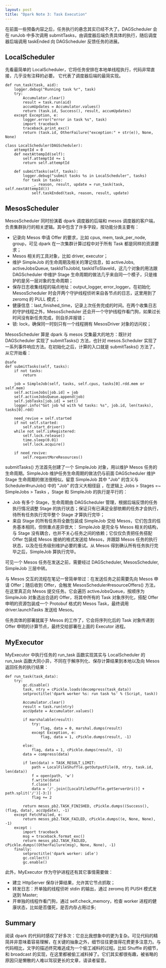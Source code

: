```yaml
---
layout: post
title: "Dpark Note 3: Task Execution"
---
```


在前面一些预备内容之后，任务执行的悬念其实已经不大了。DAGScheduler 会在 runJob 中多次调用 submitTasks，由调度器后端负责具体的执行，随后调度器后端调用 taskEnded 向 DAGScheduler 反馈任务的进展。

## LocalScheduler

先看最简单的 LocalScheduler，它将任务安排在本地单线程执行，代码非常直接，几乎没有注释的必要。 它代表了调度器后端的最简实现。

```
def run_task(task, aid):
    logger.debug("Running task %r", task)
    try:
        Accumulator.clear()
        result = task.run(aid)
        accumUpdates = Accumulator.values()
        return (task.id, Success(), result, accumUpdates)
    except Exception, e:
        logger.error("error in task %s", task)
        import traceback
        traceback.print_exc()
        return (task.id, OtherFailure("exception:" + str(e)), None, None)

class LocalScheduler(DAGScheduler):
    attemptId = 0
    def nextAttempId(self):
        self.attemptId += 1
        return self.attemptId

    def submitTasks(self, tasks):
        logger.debug("submit tasks %s in LocalScheduler", tasks)
        for task in tasks:
            _, reason, result, update = run_task(task, self.nextAttempId())
            self.taskEnded(task, reason, result, update)
```

## MesosScheduler

MesosScheduler 同时扮演着 dpark 调度器的后端和 mesos 调度器的客户端，负责集群执行的相关逻辑。其中包含了许多字段，按功能分类主要有：

* 记录向 Mesos 申请 Offer 的要求，比如 cpus, mem, task_per_node, group，可见 dpark 在一次集群计算过程中对于所有 Task 都是同样的资源要求；
* Mesos 相关的工具对象，比如 driver, executor；
* 维护 SimpleJob 的生命周期及相关的薄记信息，如 activeJobs, activeJobsQueue, taskIdToJobId, taskIdToSlaveId，这几个对象的用法跟 DAGScheduler 中维护 Stage 生命周期的做法几乎来自同一个模子，只是维护的是另一层对象的生命周期；
* 保存日志收集线程的端点地址：output_logger, error_logger。在初始化 MesosScheduler 时会开两个守护线程侦听来自各节点的日志，这里用到了 zeromq 的 PULL 模式；
* 健康信息：last_finished_time，记录上次任务完成的时间。在两个收集日志的守护线程之外，MesosScheduler 还会开一个守护线程作看门狗，如果过长时间没有新任务完成，则自杀并报错；
* 锁: lock，确保同一时刻只有一个线程拥有 MesosDriver 对象的访问权；

MesosScheduler 算是 dpark 与 mesos 交集最大的地方：既针对 DAGScheduler 实现了 submitTasks() 方法，也针对 mesos.Scheduler 实现了一系列事件响应方法。在初始化之后，计算的入口就是 submitTasks() 方法了，从它开始看：

```
@safe
def submitTasks(self, tasks):
    if not tasks:
        return

    job = SimpleJob(self, tasks, self.cpus, tasks[0].rdd.mem or self.mem)
    self.activeJobs[job.id] = job
    self.activeJobsQueue.append(job)
    self.jobTasks[job.id] = set()
    logger.info("Got job %d with %d tasks: %s", job.id, len(tasks), tasks[0].rdd)

    need_revive = self.started
    if not self.started:
        self.start_driver()
    while not self.isRegistered:
        self.lock.release()
        time.sleep(0.01)
        self.lock.acquire()

    if need_revive:
        self.requestMoreResources()
```

submitTasks() 方法首先创建了一个 SimpleJob 对象，用以维护 Mesos 任务的生命周期。SimpleJob 维护任务生命周期的做法仍与前面 DAGScheduler 维护 Stage 生命周期的做法很相似。留意 SimpleJob 其中 "Job" 的含义与 Scheduler#runJob() 中的 "Job" 的含义大相径庭 ，在逻辑上 Jobs > Stages =~ SimpleJobs > Tasks ，Stage 和 SimpleJob 的执行是平行的：

* Job 有多个 Stage，生命周期由 DAGScheduler 管理，根据后端反馈的任务执行情况调整 Stage 的执行状态；保证只有已满足全部依赖的任务才会执行，待所有任务执行完毕整个 Stage 才算执行完毕；
* 来自 Stage 的所有任务将全数包装成 SimpleJob 交给 Mesos，它们包含的任务基本相同，但侧重点差异很大： SimpleJob 是完全与 Mesos 相关的结构，与 Stage 没有耦合，也并不关心任务之间的依赖；它仅仅负责把任务搭配 Offer 包装成 Mesos 接纳的格式发送给 Mesos，并跟踪 Mesos 任务的执行状态，以及在任务级别维护必要的重试。从 Mesos 得到确认所有任务执行完毕之后，SimpleJob 算执行完毕。

可见一个 Mesos 任务在发送之前，需要经过 DAGScheduler, MesosScheduler, SimpleJob 三层中转。

与 Mesos 交互的流程在笔记一曾简单带过：在发送任务之前需要先向 Mesos 申请 Offer；随后收到 Offer，会触发 MesosScheduler#resourceOffers() 方法，在这里真正向 Mesos 提交任务。它会遍历 activeJobsQueue，按顺序为 SimpleJob 对象选出合适的 Offer，将其中所有的 Task 对象序列化，搭配 Offer 申明的资源包装成一个 Protobuf 格式的 Mesos Task，最终调用 driver.launchTasks 发送给 Mesos。

任务具体的部署就属于 Mesos 的工作了，它会将序列化后的 Task 对象传递到 Offer 申明的计算节点，最终交给部署在上面的 Executor 进程。

## MyExecutor

MyExecutor 中执行任务的 run_task 函数实现其实与 LocalScheduler 的 run_task 函数大同小异，不同在于解序列化、保存计算结果到本地以及向 Mesos 返回任务的执行结果：

```
def run_task(task_data):
    try:
        gc.disable()
        task, ntry = cPickle.loads(decompress(task_data))
        setproctitle('dpark worker %s: run task %s' % (Script, task))

        Accumulator.clear()
        result = task.run(ntry)
        accUpdate = Accumulator.values()

        if marshalable(result):
            try:
                flag, data = 0, marshal.dumps(result)
            except Exception, e:
                flag, data = 1, cPickle.dumps(result, -1)

        else:
            flag, data = 1, cPickle.dumps(result, -1)
        data = compress(data)

        if len(data) > TASK_RESULT_LIMIT:
            path = LocalFileShuffle.getOutputFile(0, ntry, task.id, len(data))
            f = open(path, 'w')
            f.write(data)
            f.close()
            data = '/'.join([LocalFileShuffle.getServerUri()] + path.split('/')[-3:])
            flag += 2

        return mesos_pb2.TASK_FINISHED, cPickle.dumps((Success(), (flag, data), accUpdate), -1)
    except FetchFailed, e:
        return mesos_pb2.TASK_FAILED, cPickle.dumps((e, None, None), -1)
    except :
        import traceback
        msg = traceback.format_exc()
        return mesos_pb2.TASK_FAILED, cPickle.dumps((OtherFailure(msg), None, None), -1)
    finally:
        setproctitle('dpark worker: idle')
        gc.collect()
        gc.enable()
```

此外，MyExecutor 作为守护进程还有其它事情需要做：

* 建立 HttpServer 保存计算结果，允许其它节点抓取；
* 转发日志：开单独的线程侦听 stdin 的输出，通过 zeromq 的 PUSH 模式发送到 Master;
* 开单独的线程作看门狗，通过 self.check_memory，检查 worker 进程的健康状态，比如是否僵死，是否内存占用过多;

## Summary

阅读 dpark 的代码时感叹了好多次：它总比我想象中的更为复杂。可见代码的精简并非意味着容易理解，在关键的抽象之外，细节往往更值得花费更多注意力。与代码相比，文字的描述终究难逃成为一个偷工减料的过程。比如 Shuffle 的细节，和 broadcast 的实现，在这里都被偷工减料掉了。它们其实都很有趣，被省略的原因只是懒散的人难以驾驭更长的文章，请读者留意。
